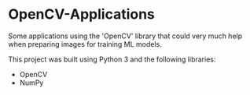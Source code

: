 # OpenCV-Applications
Some applications using the 'OpenCV' library that could very much help when preparing images for training ML models.

This project was built using Python 3 and the following libraries:

- OpenCV 
- NumPy 
